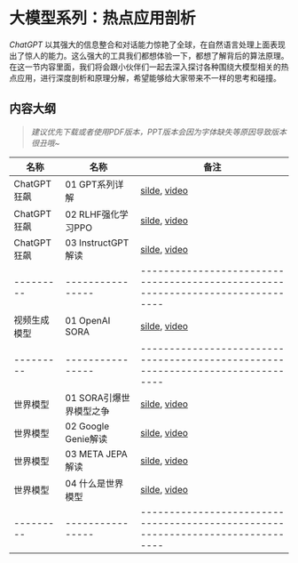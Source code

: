 # 大模型系列：热点应用剖析

*ChatGPT* 以其强大的信息整合和对话能力惊艳了全球，在自然语言处理上面表现出了惊人的能力。这么强大的工具我们都想体验一下，都想了解背后的算法原理。在这一节内容里面，我们将会跟小伙伴们一起去深入探讨各种围绕大模型相关的热点应用，进行深度剖析和原理分解，希望能够给大家带来不一样的思考和碰撞。

## 内容大纲

> *建议优先下载或者使用PDF版本，PPT版本会因为字体缺失等原因导致版本很丑哦~*

| 名称        | 名称               | 备注                                                                              |
| --------- | ---------------- | ------------------------------------------------------------------------------- |
| ChatGPT狂飙 | 01 GPT系列详解       | [silde](./chatGPT01.pdf), [video](https://www.bilibili.com/video/BV1kv4y1s7V7/) |
| ChatGPT狂飙 | 02 RLHF强化学习PPO   | [silde](./chatGPT02.pdf), [video](https://www.bilibili.com/video/BV1w8411M7YB/) |
| ChatGPT狂飙 | 03 InstructGPT解读 | [silde](./chatGPT03.pdf), [video](https://www.bilibili.com/video/BV1e24y1s7k8/) |
| --------- | ---------------- | ------------------------------------------------------------------------------- |
| 视频生成模型 | 01 OpenAI SORA | [silde](./SORA01.pdf), [video](https://www.bilibili.com/video/BV1jx421C7mG/) |
| --------- | ---------------- | ------------------------------------------------------------------------------- |
| 世界模型 | 01 SORA引爆世界模型之争 | [silde](./WorldModel01.pdf), [video](https://www.bilibili.com/video/BV1dH4y1p7zt/) |
| 世界模型 | 02 Google Genie解读  | [silde](./WorldModel01.pdf), [video](https://www.bilibili.com/video/BV1b6421F7Tq/) |
| 世界模型 | 03 META JEPA解读 | [silde](./WorldModel01.pdf), [video](https://www.bilibili.com/video/BV1v1421Q73e/) |
| 世界模型 | 04 什么是世界模型 | [silde](./WorldModel01.pdf), [video](https://www.bilibili.com/video/BV1GZ421t7jr/) |
| --------- | ---------------- | ------------------------------------------------------------------------------- |
